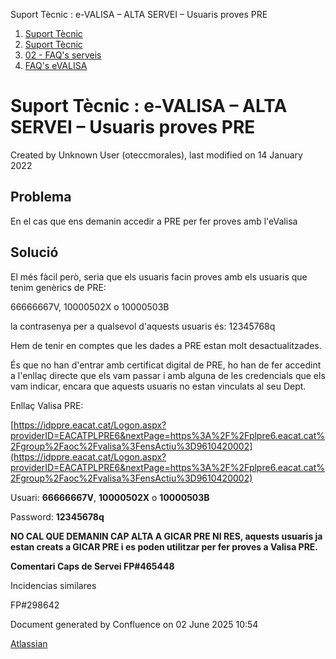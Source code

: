 Suport Tècnic : e-VALISA – ALTA SERVEI – Usuaris proves PRE  

1.  [Suport Tècnic](index.html)
2.  [Suport Tècnic](13893782.html)
3.  [02 - FAQ's serveis](26313393.html)
4.  [FAQ's eVALISA](28705569.html)

Suport Tècnic : e-VALISA – ALTA SERVEI – Usuaris proves PRE
===========================================================

Created by Unknown User (oteccmorales), last modified on 14 January 2022

Problema
--------

En el cas que ens demanin accedir a PRE per fer proves amb l'eValisa

Solució
-------

  

El més fàcil però, seria que els usuaris facin proves amb els usuaris que tenim genèrics de PRE:

66666667V, 10000502X o 10000503B

la contrasenya per a qualsevol d'aquests usuaris és: 12345768q

Hem de tenir en comptes que les dades a PRE estan molt desactualitzades.

És que no han d'entrar amb certificat digital de PRE, ho han de fer accedint a l'enllaç directe que els vam passar i amb alguna de les credencials que els vam indicar, encara que aquests usuaris no estan vinculats al seu Dept.

  

Enllaç Valisa PRE: 

[https://idppre.eacat.cat/Logon.aspx?providerID=EACATPLPRE6&nextPage=https%3A%2F%2Fplpre6.eacat.cat%2Fgroup%2Faoc%2Fvalisa%3FensActiu%3D9610420002](https://idppre.eacat.cat/Logon.aspx?providerID=EACATPLPRE6&nextPage=https%3A%2F%2Fplpre6.eacat.cat%2Fgroup%2Faoc%2Fvalisa%3FensActiu%3D9610420002)

  

Usuari: **66666667V**, **10000502X** o **10000503B**

Password: **12345678q**

  

**NO CAL QUE DEMANIN CAP ALTA A GICAR PRE NI RES, aquests usuaris ja estan creats a GICAR PRE i es poden utilitzar per fer proves a Valisa PRE.**

**Comentari Caps de Servei FP#465448** 

Incidencias similares

FP#298642

  

Document generated by Confluence on 02 June 2025 10:54

[Atlassian](http://www.atlassian.com/)